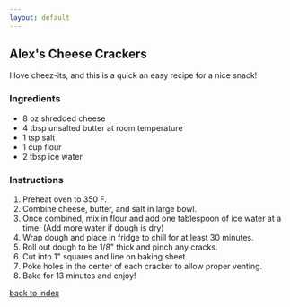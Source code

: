 ```yaml
---
layout: default
---
```

<!---
This is a comment. Note the triple dash to start, but double to end
-->

## Alex's Cheese Crackers
<!---
Name: Alexandra Sabala
-->
I love cheez-its, and this is a quick an easy recipe for a nice snack!

### Ingredients
- 8 oz shredded cheese
- 4 tbsp unsalted butter at room temperature
- 1 tsp salt
- 1 cup flour
- 2 tbsp ice water

### Instructions
1. Preheat oven to 350 F.
2. Combine cheese, butter, and salt in large bowl.
3. Once combined, mix in flour and add one tablespoon of ice water at a time. (Add more water if dough is dry)
4. Wrap dough and place in fridge to chill for at least 30 minutes.
5. Roll out dough to be 1/8" thick and pinch any cracks.
6. Cut into 1" squares and line on baking sheet.
7. Poke holes in the center of each cracker to allow proper venting.
8. Bake for 13 minutes and enjoy!

<!--
Keep this link to return to the index
-->
[back to index](../)
